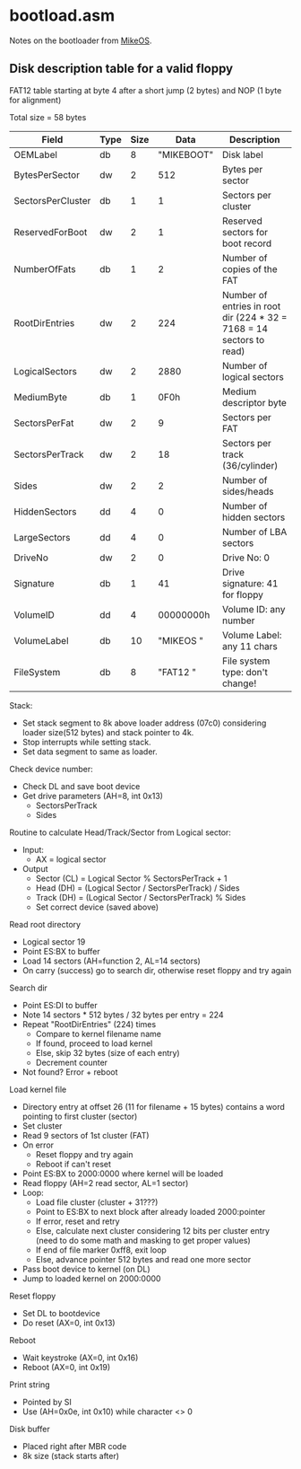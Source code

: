 # bootload.asm

Notes on the bootloader from [MikeOS](http://mikeos.sourceforge.net/).

## Disk description table for a valid floppy

FAT12 table starting at byte 4 after a short jump (2 bytes) and NOP (1 byte for alignment)

Total size = 58 bytes

Field            | Type | Size | Data          | Description
-----------------|------|------|---------------|-------------------
OEMLabel         |  db  |   8  |"MIKEBOOT"     |Disk label
BytesPerSector   |  dw  |   2  |512            |Bytes per sector
SectorsPerCluster|  db  |   1  |1              |Sectors per cluster
ReservedForBoot  |  dw  |   2  |1              |Reserved sectors for boot record
NumberOfFats     |  db  |   1  |2              |Number of copies of the FAT
RootDirEntries   |  dw  |   2  |224            |Number of entries in root dir (224 * 32 = 7168 = 14 sectors to read)
LogicalSectors   |  dw  |   2  |2880           |Number of logical sectors
MediumByte       |  db  |   1  |0F0h           |Medium descriptor byte
SectorsPerFat    |  dw  |   2  |9              |Sectors per FAT
SectorsPerTrack  |  dw  |   2  |18             |Sectors per track (36/cylinder)
Sides            |  dw  |   2  |2              |Number of sides/heads
HiddenSectors    |  dd  |   4  |0              |Number of hidden sectors
LargeSectors     |  dd  |   4  |0              |Number of LBA sectors
DriveNo          |  dw  |   2  |0              |Drive No: 0
Signature        |  db  |   1  |41             |Drive signature: 41 for floppy
VolumeID         |  dd  |   4  |00000000h      |Volume ID: any number
VolumeLabel      |  db  |  10  |"MIKEOS     "  | Volume Label: any 11 chars
FileSystem       |  db  |   8  |"FAT12   "     |File system type: don't change!

Stack:
- Set stack segment to 8k above loader address (07c0) considering loader size(512 bytes) and stack pointer to 4k.
- Stop interrupts while setting stack.
- Set data segment to same as loader.

Check device number:
- Check DL and save boot device
- Get drive parameters (AH=8, int 0x13)
    - SectorsPerTrack
    - Sides

Routine to calculate Head/Track/Sector from Logical sector:
- Input:
    - AX = logical sector
- Output
    - Sector (CL) = Logical Sector % SectorsPerTrack + 1
    - Head (DH) = (Logical Sector / SectorsPerTrack) / Sides
    - Track (DH) = (Logical Sector / SectorsPerTrack) % Sides
    - Set correct device (saved above)

Read root directory
- Logical sector 19
- Point ES:BX to buffer
- Load 14 sectors (AH=function 2, AL=14 sectors)
- On carry (success) go to search dir, otherwise reset floppy and try again

Search dir
- Point ES:DI to buffer
- Note 14 sectors * 512 bytes / 32 bytes per entry = 224
- Repeat "RootDirEntries" (224) times
    - Compare to kernel filename name
    - If found, proceed to load kernel
    - Else, skip 32 bytes (size of each entry)
    - Decrement counter
- Not found? Error + reboot

Load kernel file
- Directory entry at offset 26 (11 for filename + 15 bytes) contains a word pointing to first cluster (sector)
- Set cluster
- Read 9 sectors of 1st cluster (FAT)
- On error
    - Reset floppy and try again
    - Reboot if can't reset
- Point ES:BX to 2000:0000 where kernel will be loaded
- Read floppy (AH=2 read sector, AL=1 sector)
- Loop:
    - Load file cluster (cluster + 31???)
    - Point to ES:BX to next block after already loaded 2000:pointer
    - If error, reset and retry
    - Else, calculate next cluster considering 12 bits per cluster entry (need to do some math and masking to get proper values)
    - If end of file marker 0xff8, exit loop
    - Else, advance pointer 512 bytes and read one more sector
- Pass boot device to kernel (on DL)
- Jump to loaded kernel on 2000:0000

Reset floppy
- Set DL to bootdevice
- Do reset (AX=0, int 0x13) 

Reboot
- Wait keystroke (AX=0, int 0x16)
- Reboot (AX=0, int 0x19)

Print string
- Pointed by SI
- Use (AH=0x0e, int 0x10) while character <> 0

Disk buffer
- Placed right after MBR code
- 8k size (stack starts after)
